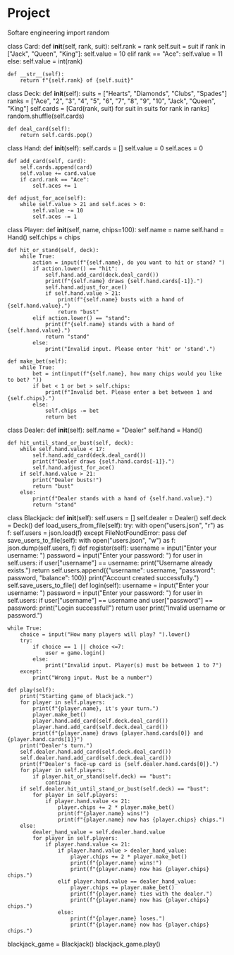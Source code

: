 # Project
Softare engineering 
import random

class Card:
    def __init__(self, rank, suit):
        self.rank = rank
        self.suit = suit
        if rank in ["Jack", "Queen", "King"]:
            self.value = 10
        elif rank == "Ace":
            self.value = 11
        else:
            self.value = int(rank)

    def __str__(self):
        return f"{self.rank} of {self.suit}"

class Deck:
    def __init__(self):
        suits = ["Hearts", "Diamonds", "Clubs", "Spades"]
        ranks = ["Ace", "2", "3", "4", "5", "6", "7", "8", "9", "10", "Jack", "Queen", "King"]
        self.cards = [Card(rank, suit) for suit in suits for rank in ranks]
        random.shuffle(self.cards)

    def deal_card(self):
        return self.cards.pop()

class Hand:
    def __init__(self):
        self.cards = []
        self.value = 0
        self.aces = 0

    def add_card(self, card):
        self.cards.append(card)
        self.value += card.value
        if card.rank == "Ace":
            self.aces += 1

    def adjust_for_ace(self):
        while self.value > 21 and self.aces > 0:
            self.value -= 10
            self.aces -= 1

class Player:
    def __init__(self, name, chips=100):
        self.name = name
        self.hand = Hand()
        self.chips = chips

    def hit_or_stand(self, deck):
        while True:
            action = input(f"{self.name}, do you want to hit or stand? ")
            if action.lower() == "hit":
                self.hand.add_card(deck.deal_card())
                print(f"{self.name} draws {self.hand.cards[-1]}.")
                self.hand.adjust_for_ace()
                if self.hand.value > 21:
                    print(f"{self.name} busts with a hand of {self.hand.value}.")
                    return "bust"
            elif action.lower() == "stand":
                print(f"{self.name} stands with a hand of {self.hand.value}.")
                return "stand"
            else:
                print("Invalid input. Please enter 'hit' or 'stand'.")

    def make_bet(self):
        while True:
            bet = int(input(f"{self.name}, how many chips would you like to bet? "))
            if bet < 1 or bet > self.chips:
                print(f"Invalid bet. Please enter a bet between 1 and {self.chips}.")
            else:
                self.chips -= bet
                return bet

class Dealer:
    def __init__(self):
        self.name = "Dealer"
        self.hand = Hand()

    def hit_until_stand_or_bust(self, deck):
        while self.hand.value < 17:
            self.hand.add_card(deck.deal_card())
            print(f"Dealer draws {self.hand.cards[-1]}.")
            self.hand.adjust_for_ace()
        if self.hand.value > 21:
            print("Dealer busts!")
            return "bust"
        else:
            print(f"Dealer stands with a hand of {self.hand.value}.")
            return "stand"
class Blackjack:
    def __init__(self):
        self.users = []
        self.dealer = Dealer()
        self.deck = Deck()
    def load_users_from_file(self):
        try:
            with open("users.json", "r") as f:
                self.users = json.load(f)
        except FileNotFoundError:
            pass
    def save_users_to_file(self):
        with open("users.json", "w") as f:
            json.dump(self.users, f)
    def register(self):
        username = input("Enter your username: ")
        password = input("Enter your password: ")
        for user in self.users:
            if user["username"] == username:
                print("Username already exists.")
                return
        self.users.append({"username": username, "password": password, "balance": 100})
        print("Account created successfully.")
        self.save_users_to_file()
    def login(self):
        username = input("Enter your username: ")
        password = input("Enter your password: ")
        for user in self.users:
            if user["username"] == username and user["password"] == password:
                print("Login successful!")
                return user
        print("Invalid username or password.")
        
    while True:
        choice = input("How many players will play? ").lower()
        try:
            if choice == 1 || choice <=7:
                user = game.login()
            else:
                print("Invalid input. Player(s) must be between 1 to 7")
        except:
            print("Wrong input. Must be a number")   
        
    def play(self):
        print("Starting game of blackjack.")
        for player in self.players:
            print(f"{player.name}, it's your turn.")
            player.make_bet()
            player.hand.add_card(self.deck.deal_card())
            player.hand.add_card(self.deck.deal_card())
            print(f"{player.name} draws {player.hand.cards[0]} and {player.hand.cards[1]}")
        print("Dealer's turn.")
        self.dealer.hand.add_card(self.deck.deal_card())
        self.dealer.hand.add_card(self.deck.deal_card())
        print(f"Dealer's face-up card is {self.dealer.hand.cards[0]}.")
        for player in self.players:
            if player.hit_or_stand(self.deck) == "bust":
                continue
        if self.dealer.hit_until_stand_or_bust(self.deck) == "bust":
            for player in self.players:
                if player.hand.value <= 21:
                    player.chips += 2 * player.make_bet()
                    print(f"{player.name} wins!")
                    print(f"{player.name} now has {player.chips} chips.")
        else:
            dealer_hand_value = self.dealer.hand.value
            for player in self.players:
                if player.hand.value <= 21:
                    if player.hand.value > dealer_hand_value:
                        player.chips += 2 * player.make_bet()
                        print(f"{player.name} wins!")
                        print(f"{player.name} now has {player.chips} chips.")
                    elif player.hand.value == dealer_hand_value:
                        player.chips += player.make_bet()
                        print(f"{player.name} ties with the dealer.")
                        print(f"{player.name} now has {player.chips} chips.")
                    else:
                        print(f"{player.name} loses.")
                        print(f"{player.name} now has {player.chips} chips.")

blackjack_game = Blackjack()
blackjack_game.play()
